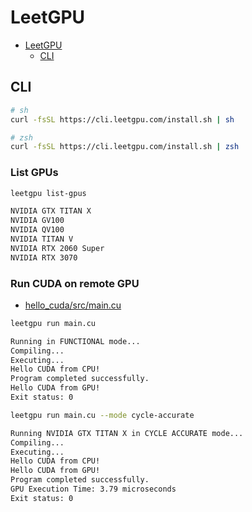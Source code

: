 # LeetGPU

- [LeetGPU](https://leetgpu.com/)
  - [CLI](https://leetgpu.com/cli)

## CLI

```bash
# sh
curl -fsSL https://cli.leetgpu.com/install.sh | sh

# zsh
curl -fsSL https://cli.leetgpu.com/install.sh | zsh
```

### List GPUs

```bash
leetgpu list-gpus

NVIDIA GTX TITAN X
NVIDIA GV100
NVIDIA QV100
NVIDIA TITAN V
NVIDIA RTX 2060 Super
NVIDIA RTX 3070
```

### Run CUDA on remote GPU

- [hello_cuda/src/main.cu](../src/hello_cuda/src/main.cu)

```bash
leetgpu run main.cu

Running in FUNCTIONAL mode...
Compiling...
Executing...
Hello CUDA from CPU!
Program completed successfully.
Hello CUDA from GPU!
Exit status: 0
```

```bash
leetgpu run main.cu --mode cycle-accurate

Running NVIDIA GTX TITAN X in CYCLE ACCURATE mode...
Compiling...
Executing...
Hello CUDA from CPU!
Hello CUDA from GPU!
Program completed successfully.
GPU Execution Time: 3.79 microseconds
Exit status: 0
```

